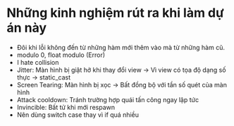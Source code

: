 # Những kinh nghiệm rút ra khi làm dự án này
- Đôi khi lỗi không đến từ những hàm mới thêm vào mà từ những hàm cũ.
- modulo 0, float modulo (Error)
- I hate collision
- Jitter: Màn hình bị giật hở khi thay đổi view -> Vì view có tọa độ dạng số thực -> static_cast<unsigned int>
- Screen Tearing: Màn hình bị xọc -> Bất đồng bộ với tần số quét của màn hình
- Attack cooldown: Tránh trường hợp quái tấn công ngay lập tức 
- Invincible: Bất tử khi mới respawn
- Nên dùng switch case thay vì if quá nhiều